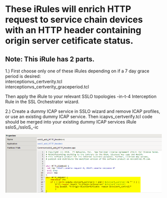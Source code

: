 # These iRules will enrich HTTP request to service chain devices with an HTTP header containing origin server cetificate status.
## Note: This iRule has 2 parts. 
1.) First choose only one of these iRules depending on if a 7 day grace period is desired:  
interceptionvs_certverity.tcl  
interceptionvs_certverity_graceperiod.tcl

Then apply the iRule to your relevant SSLO topologies -in-t-4 Interception Rule in the SSL Orchestrator wizard. 

2.) Create a dummy ICAP service in SSLO wizard and remove ICAP profiles, or use an existing dummy ICAP service. Then icapvs_certverify.tcl code should be merged into your existing dummy ICAP services iRule ssloS_<name>/ssloS_<name>-ic  

![SSLO ICAP iRule](https://raw.githubusercontent.com/megamattzilla/iRules/master/SSLO_Custom_Cert_Verify/irule_example.png)


